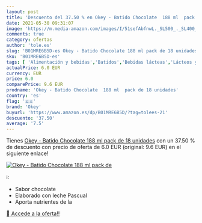 ```yaml
---
layout: post
title: 'Descuento del 37.50 % en Okey - Batido Chocolate  188 ml  pack de'
date: 2021-05-30 09:31:07
image: 'https://m.media-amazon.com/images/I/51sefAbfnwL._SL500_._SL400_.jpg'
comments: true
category: ofertas
author: 'tole.es'
slug: 'B01MRE6B5D-es Okey - Batido Chocolate 188 ml pack de 18 unidades'
sku: 'B01MRE6B5D-es'
tags: [ 'Alimentación y bebidas','Batidos','Bebidas lácteas','Lácteos y huevos','chocolate','okey', ]
actualPrice: 6.0 EUR
currency: EUR
price: 6.0
comparePrice: 9.6 EUR
prodname: 'Okey - Batido Chocolate  188 ml  pack de 18 unidades'
country: 'es'
flag: '🇪🇸'
brand: 'Okey'
buyurl: 'https://www.amazon.es/dp/B01MRE6B5D/?tag=tolees-21'
descuento: '37.50'
average: '7.5'
---
```


Tienes [Okey - Batido Chocolate  188 ml  pack de 18 unidades](https://www.amazon.es/dp/B01MRE6B5D/?tag=tolees-21) con un 37.50 % de descuento con precio de oferta de 6.0 EUR (original: 9.6 EUR) en el siguiente enlace!

[![Okey - Batido Chocolate  188 ml  pack de](https://m.media-amazon.com/images/I/51sefAbfnwL._SL500_._SL400_.jpg)](https://www.amazon.es/dp/B01MRE6B5D/?tag=tolees-21)

ℹ️:

- Sabor chocolate
- Elaborado con leche Pascual
- Aporta nutrientes de la

[🛒 Accede a la oferta!!](https://www.amazon.es/dp/B01MRE6B5D/?tag=tolees-21)

